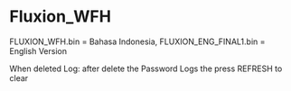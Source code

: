 # Fluxion_WFH
FLUXION_WFH.bin = Bahasa Indonesia,
FLUXION_ENG_FINAL1.bin = English Version

When deleted Log: after delete the Password Logs the press REFRESH to clear
